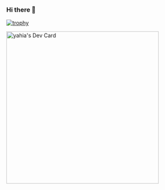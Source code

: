 ### Hi there 👋

<!--
**yberkof/yberkof** is a ✨ _special_ ✨ repository because its `README.md` (this file) appears on your GitHub profile.


Here are some ideas to get you started:

- 🔭 I’m currently working on ...
- 🌱 I’m currently learning ...
- 👯 I’m looking to collaborate on ...
- 🤔 I’m looking for help with ...
- 💬 Ask me about ...
- 📫 How to reach me: ...
- 😄 Pronouns: ...
- ⚡ Fun fact: ...
-->
[![trophy](https://github-profile-trophy.vercel.app/?username=yberkof)](https://github.com/ryo-ma/github-profile-trophy)

<a href="https://app.daily.dev/YOO07"><img src="https://api.daily.dev/devcards/3f75a4ec0893470f93fdfbb7ca3cb041.png?r=xj3" width="400" alt="yahia's Dev Card"/></a>
